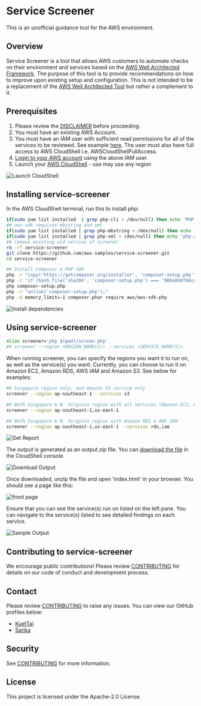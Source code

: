 # Service Screener

This is an unofficial guidance tool for the AWS environment.

## Overview
Service Screener is a tool that allows AWS customers to automate checks on their environment and services based on the [AWS Well Architected Framework](https://aws.amazon.com/architecture/well-architected/). The purpose of this tool is to provide recommendations on how to improve upon existing setup and configuration. This is not intended to be a replacement of the [AWS Well Architected Tool](https://aws.amazon.com/well-architected-tool/) but rather a complement to it. 

## Prerequisites
1. Please review the [DISCLAIMER](./DISCLAIMER.md) before proceeding. 
2. You must have an existing AWS Account.
3. You must have an IAM user with sufficient read permissions for all of the services to be reviewed. See example [here](https://docs.aws.amazon.com/IAM/latest/UserGuide/reference_policies_examples_iam_read-only-console.html). The user must also have full access to AWS CloudShell i.e. AWSCloudShellFullAccess. 
4. [Login to your AWS account](https://docs.aws.amazon.com/cloudshell/latest/userguide/getting-started.html#start-session) using the above IAM user. 
5. Launch your [AWS CloudShell](https://docs.aws.amazon.com/cloudshell/latest/userguide/getting-started.html#launch-region-shell) - use may use any region

![Launch CloudShell](https://d39bs20xyg7k53.cloudfront.net/services-screener/p1-cloudshell.gif)

## Installing service-screener
In the AWS CloudShell terminal, run this to install php:
```bash
if(sudo yum list installed  | grep php-cli > /dev/null) then echo 'PHP installed ,skipped'; else sudo amazon-linux-extras install -y php7.2; fi
## aws-sdk requires mbstring and xml
if(sudo yum list installed | grep php-mbstring > /dev/null) then echo 'php-mbstring installed, skipped'; else sudo yum install php-mbstring -y; fi
if(sudo yum list installed | grep php-xml > /dev/null) then echo 'php-xml installed, skipped'; else sudo yum install php-xml -y; fi
## remove existing old version of screener
rm -rf service-screener
git clone https://github.com/aws-samples/service-screener.git
cd service-screener 

## Install Composer & PHP SDK
php -r "copy('https://getcomposer.org/installer', 'composer-setup.php');"
php -r "if (hash_file('sha384', 'composer-setup.php') === '906a84df04cea2aa72f40b5f787e49f22d4c2f19492ac310e8cba5b96ac8b64115ac402c8cd292b8a03482574915d1a8') { echo 'Installer verified'; } else { echo 'Installer corrupt'; unlink('composer-setup.php'); } echo PHP_EOL;"
php composer-setup.php
php -r "unlink('composer-setup.php');"
php -d memory_limit=-1 composer.phar require aws/aws-sdk-php
```

![Install dependencies](https://d39bs20xyg7k53.cloudfront.net/services-screener/p2-dependencies.gif)

## Using service-screener
```bash
alias screener='php $(pwd)/screen.php'
## screener --region <REGION_NAME(S)> --services <SERVICE_NAME(S)>
```

When running screener, you can specify the regions you want it to run on, as well as the service(s) you want. Currently, you can choose to run it on Amazon EC2, Amazon RDS, AWS IAM and Amazon S3. 
See below for examples:
```bash
## Singapore region only, and Amazon S3 service only
screener --region ap-southeast-1 --services s3

## Both Singapore & N. Virginia region with all services (Amazon EC2, AWS IAM, Amazon RDS, & Amazon S3 for now)
screener --region ap-southeast-1,us-east-1

## Both Singapore & N. Virginia region with Amazon RDS & AWS IAM
screener --region ap-southeast-1,us-east-1 --services rds,iam
```

![Get Report](https://d39bs20xyg7k53.cloudfront.net/services-screener/p3-getreport.gif)

The output is generated as an output.zip file. 
You can [download the file](https://docs.aws.amazon.com/cloudshell/latest/userguide/working-with-cloudshell.html#files-storage) in the CloudShell console. 

![Download Output](https://d39bs20xyg7k53.cloudfront.net/services-screener/p4-outputzip.gif)

Once downloaded, unzip the file and open 'index.html' in your browser. You should see a page like this:

![front page](https://d39bs20xyg7k53.cloudfront.net/services-screener/screener.jpg)

Ensure that you can see the service(s) run on listed on the left pane.
You can navigate to the service(s) listed to see detailed findings on each service. 

![Sample Output](https://d39bs20xyg7k53.cloudfront.net/services-screener/p5-sample.gif)

## Contributing to service-screener
We encourage public contributions! Please review [CONTRIBUTING](./CONTRIBUTING.md) for details on our code of conduct and development process.

## Contact
Please review [CONTRIBUTING](./CONTRIBUTING.md) to raise any issues. 
You can view our GitHub profiles below:
* [KuetTai](https://github.com/KuetTai)
* [Sarika](https://github.com/sarika-subram)

## Security

See [CONTRIBUTING](CONTRIBUTING.md#security-issue-notifications) for more information.

## License

This project is licensed under the Apache-2.0 License.

